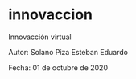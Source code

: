 # innovaccion

Innovacción virtual 


Autor: Solano Piza Esteban Eduardo


Fecha: 01 de octubre de 2020
